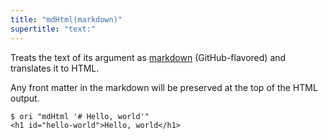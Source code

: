 ```yaml
---
title: "mdHtml(markdown)"
supertitle: "text:"
---
```


Treats the text of its argument as [markdown](https://github.github.com/gfm/) (GitHub-flavored) and translates it to HTML.

Any front matter in the markdown will be preserved at the top of the HTML output.

```console
$ ori "mdHtml '# Hello, world'"
<h1 id="hello-world">Hello, world</h1>
```
